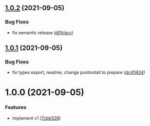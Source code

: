 ## [1.0.2](https://github.com/dmitrysteblyuk/custom-types-serializer/compare/v1.0.1...v1.0.2) (2021-09-05)


### Bug Fixes

* fix semantic release ([d0fcbcc](https://github.com/dmitrysteblyuk/custom-types-serializer/commit/d0fcbcc3be18e304f38dd253740522a9f9d2274b))

## [1.0.1](https://github.com/dmitrysteblyuk/custom-types-serializer/compare/v1.0.0...v1.0.1) (2021-09-05)


### Bug Fixes

* fix types export, readme, change postinstall to prepare ([dc45924](https://github.com/dmitrysteblyuk/custom-types-serializer/commit/dc4592497d5342a9b02d836d664b2ef134fce890))

# 1.0.0 (2021-09-05)


### Features

* implement v1 ([7cbb528](https://github.com/dmitrysteblyuk/custom-types-serializer/commit/7cbb528b105e59b24e003434420727f565113910))
